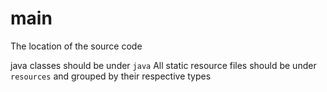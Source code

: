 # main

The location of the source code

java classes should be under `java`
All static resource files should be under `resources` and grouped by their respective types